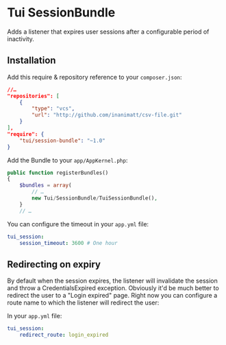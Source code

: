 # Tui SessionBundle

Adds a listener that expires user sessions after a configurable period of inactivity.

## Installation

Add this require & repository reference to your `composer.json`:

```json
//…
"repositories": [
    {
        "type": "vcs",
        "url": "http://github.com/inanimatt/csv-file.git"
    }
],
"require": {
    "tui/session-bundle": "~1.0"
}

```

Add the Bundle to your `app/AppKernel.php`:

```php
public function registerBundles()
{
    $bundles = array(
        // …
        new Tui/SessionBundle/TuiSessionBundle(),
    }
    // …
```

You can configure the timeout in your `app.yml` file:

```yaml
tui_session:
    session_timeout: 3600 # One hour
```

## Redirecting on expiry

By default when the session expires, the listener will invalidate the session and throw a CredentialsExpired exception. Obviously it'd be much better to redirect the user to a "Login expired" page. Right now you can configure a route name to which the listener will redirect the user:

In your `app.yml` file:

```yaml
tui_session:
    redirect_route: login_expired
```
